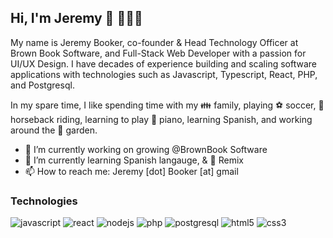 ## Hi, I'm Jeremy 👋 👨🏻‍💻

My name is Jeremy Booker, co-founder & Head Technology Officer at Brown Book Software, and Full-Stack Web Developer with a passion for UI/UX Design. I have decades of experience building and scaling software applications with technologies such as Javascript, Typescript, React, PHP, and Postgresql. 

In my spare time, I like spending time with my 👪 family, playing ⚽ soccer, 🐴 horseback riding, learning to play 🎹 piano, learning Spanish, and working around the 🌻 garden.

- 🔭 I’m currently working on growing @BrownBook Software
- 🌱 I’m currently learning Spanish langauge, & 🚀 Remix
- 📫 How to reach me: Jeremy [dot] Booker [at] gmail

### Technologies
![javascript](https://img.shields.io/badge/JS-323330?style=for-the-badge&logo=javascript&logoColor=F7DF1E)
![react](https://img.shields.io/badge/React-20232A?style=for-the-badge&logo=react&logoColor=61DAFB)
![nodejs](https://img.shields.io/badge/Node.js-43853D?style=for-the-badge&logo=node.js&logoColor=white)
![php](https://img.shields.io/badge/PHP-777BB4?style=for-the-badge)
![postgresql](https://img.shields.io/badge/PostgreSQL-316192?style=for-the-badge&logo=postgresql&logoColor=white)
![html5](https://img.shields.io/badge/HTML-E34F26?style=for-the-badge&logo=html5&logoColor=white)
![css3](https://img.shields.io/badge/CSS-1572B6?style=for-the-badge&logo=css3&logoColor=white)

<!--
**jlbooker/jlbooker** is a ✨ _special_ ✨ repository because its `README.md` (this file) appears on your GitHub profile.

Here are some ideas to get you started:

- 👯 I’m looking to collaborate on ...
- 🤔 I’m looking for help with ...
- 💬 Ask me about ...
- 😄 Pronouns: ...
- ⚡ Fun fact: ...
-->

